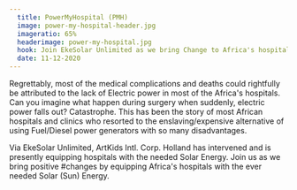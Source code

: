 ```yaml
---
  title: PowerMyHospital (PMH)
  image: power-my-hospital-header.jpg
  imageratio: 65%
  headerimage: power-my-hospital.jpg
  hook: Join EkeSolar Unlimited as we bring Change to Africa's hospitals with Solar Energy!
  date: 11-12-2020
---
```


Regrettably, most of the medical complications and deaths could rightfully be attributed to the lack of Electric power in most of the Africa's hospitals. Can you imagine what happen during surgery when suddenly, electric power falls out? Catastrophe. This has been the story of most African hospitals and clinics who resorted to the enslaving/expensive alternative of using Fuel/Diesel power generators with so many disadvantages.

Via EkeSolar Unlimited, ArtKids Intl. Corp. Holland has intervened and is presently equipping hospitals with the needed Solar Energy. Join us as we bring positive #changes by equipping Africa's hospitals with the ever needed Solar (Sun) Energy.

